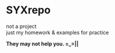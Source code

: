 # SYXrepo

not a project    
just my homework & examples for practice

**They may not help you. =_=||**

